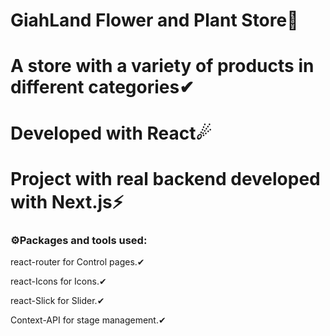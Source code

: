 <h1>GiahLand Flower and Plant Store🌱</h1>
<h1>A store with a variety of products in different categories✔</h1>
<h1>Developed with React☄</h1>
<h1>Project with real backend developed with Next.js⚡</h1>
<h3>⚙Packages and tools used:</h3>
<p>react-router for Control pages.✔</p>
<p>react-Icons for Icons.✔</p>
<p>react-Slick for Slider.✔</p>
<p>Context-API for stage management.✔</p>
